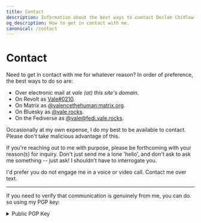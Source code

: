 ```yaml
---
title: Contact
description: Information about the best ways to contact Declan Chidlow, including emails and instant messaging accounts. Also includes my public PGP key for verifying the validity of communications.
og_description: How to get in contact with me.
canonical: /contact
---
```


<h1 class="section" data-pagefind-filter="Content Type:Page">Contact</h1>

<div class="readable">
Need to get in contact with me for whatever reason? In order of preference, the best ways to do so are:

- Over electronic mail at _vale (at) this site's domain_.
- On Revolt as [Vale#0210](https://revolt.chat/qr?v2Zmb3JtYXRqcnFyJHVzZXIkMGZhdmF0YXJ4KmZYdm5WMlp6MmtWMWdTWkMtYm1EaW5NX2ZhSGxkbFVwSzRjZFdaSXdLM2tkaXNwbGF5TmFtZXgaMDFKRFpSREQxWVo4NEhBOEVTVDJFNUdWWFRodXNlcm5hbWVkVmFsZW1kaXNjcmltaW5hdG9yZDAyMTBiaWR4GjAxRzZBMllNSEVEMlRGVEVNTktLTUtGR0gw/w==).
- On Matrix as [@valencethehuman:matrix.org](https://matrix.to/#/@valencethehuman:matrix.org).
- On Bluesky as [@vale.rocks](https://bsky.app/profile/vale.rocks).
- On the Fediverse as [@vale@fedi.vale.rocks](https://fedi.vale.rocks/vale).

Occasionally at my own expense, I do my best to be available to contact. Please don't take malicious advantage of this.

If you're reaching out to me with purpose, please be forthcoming with your reason(s) for inquiry. Don't just send me a lone 'hello', and don't ask to ask me something -- just ask! I shouldn't have to interrogate you.

I'd prefer you do not engage me in a voice or video call. Contact me over text.

---

If you need to verify that communication is genuinely from me, you can do so using my PGP key:

<details>
    <summary>Public PGP Key</summary>

```plaintext
-----BEGIN PGP PUBLIC KEY BLOCK-----

xjMEYkrOGRYJKwYBBAHaRw8BAQdA1eQ/ZUfNUkptJe3w0tyW7kXarXNVZXHC
qTmHmFpslEfNM2RlY2xhbi5jaGlkbG93QHByb3Rvbi5tZSA8ZGVjbGFuLmNo
aWRsb3dAcHJvdG9uLm1lPsKPBBAWCgAgBQJiSs4ZBgsJBwgDAgQVCAoCBBYC
AQACGQECGwMCHgEAIQkQs7aHf+j+NUcWIQQ6mb94ujTvknzAW76ztod/6P41
R1frAP9fgRryht+aAP4nAWRWCFHbZu3Sy58WTsOP53CmwKbk5QD/cs2WeMih
rUUbFJoi+HoBaSCYLRqurMlwdnwogSSsMQ3OOARiSs4ZEgorBgEEAZdVAQUB
AQdAEHRLCnSzXVOMjE9SN7G75dzVfph1FZf0vdJLzVJ0GHIDAQgHwngEGBYI
AAkFAmJKzhkCGwwAIQkQs7aHf+j+NUcWIQQ6mb94ujTvknzAW76ztod/6P41
R57UAP9SF1sHPt4f2LIB+B51JVxUJBdvPl7lsWY8cVgsVJA9YQEA5YyhSO+W
e3zepzmyaBeudv+k3OBiSP6s2bSt03CRHQg=
=hxGd

-----END PGP PUBLIC KEY BLOCK-----
```

</details>

</div>
